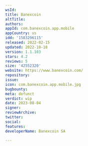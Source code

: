 ```yaml
---
wsId: 
title: Banexcoin
altTitle: 
authors: 
appId: com.banexcoin.app.mobile
appCountry: us
idd: '1583296115'
released: 2022-02-15
updated: 2022-10-18
version: 1.1.103
stars: 4.2
reviews: 5
size: '42552320'
website: https://www.banexcoin.com/
repository: 
issue: 
icon: com.banexcoin.app.mobile.jpg
bugbounty: 
meta: defunct
verdict: wip
date: 2023-08-04
signer: 
reviewArchive: 
twitter: 
social: 
features: 
developerName: Banexcoin SA

---
```


